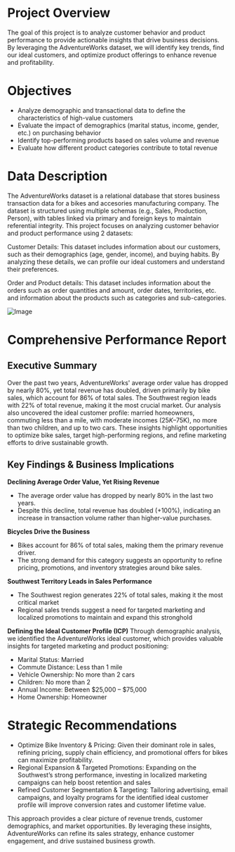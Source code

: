 # Project Overview

The goal of this project is to analyze customer behavior and product performance to provide actionable insights that drive business decisions. By leveraging the AdventureWorks dataset, we will identify key trends, find our ideal customers, and optimize product offerings to enhance revenue and profitability.

# Objectives

 - Analyze demographic and transactional data to define the characteristics of high-value customers
 - Evaluate the impact of demographics (marital status, income, gender, etc.) on purchasing behavior
 - Identify top-performing products based on sales volume and revenue
 - Evaluate how different product categories contribute to total revenue

# Data Description

The AdventureWorks dataset is a relational database that stores business transaction data for a bikes and accesories manufacturing company. The dataset is structured using multiple schemas (e.g., Sales, Production, Person), with tables linked via primary and foreign keys to maintain referential integrity. This project focuses on analyzing customer behavior and product performance using 2 datasets:

Customer Details: This dataset includes information about our customers, such as their demographics (age, gender, income), and buying habits. By analyzing these details, we can profile our ideal customers and understand their preferences.

Order and Product details: This dataset includes information about the orders such as order quantities and amount, order dates, territories, etc. and information about the products such as categories and sub-categories.

![Image](https://github.com/user-attachments/assets/2e402140-234c-4135-86cf-0b254b017a87)

# Comprehensive Performance Report

## Executive Summary
Over the past two years, AdventureWorks' average order value has dropped by nearly 80%, yet total revenue has doubled, driven primarily by bike sales, which account for 86% of total sales. The Southwest region leads with 22% of total revenue, making it the most crucial market. Our analysis also uncovered the ideal customer profile: married homeowners, commuting less than a mile, with moderate incomes ($25K–$75K), no more than two children, and up to two cars. These insights highlight opportunities to optimize bike sales, target high-performing regions, and refine marketing efforts to drive sustainable growth.

## Key Findings & Business Implications
**Declining Average Order Value, Yet Rising Revenue**

 - The average order value has dropped by nearly 80% in the last two years.
 - Despite this decline, total revenue has doubled (+100%), indicating an increase in transaction volume rather than higher-value purchases.
 
 **Bicycles Drive the Business**
 
 - Bikes account for 86% of total sales, making them the primary revenue driver.
 - The strong demand for this category suggests an opportunity to refine pricing, promotions, and inventory strategies around bike sales.
 
 **Southwest Territory Leads in Sales Performance**
 - The Southwest region generates 22% of total sales, making it the most critical market
 - Regional sales trends suggest a need for targeted marketing and localized promotions to maintain and expand this stronghold
 
 **Defining the Ideal Customer Profile (ICP)**
 Through demographic analysis, we identified the AdventureWorks ideal customer, which provides valuable insights for targeted marketing and product positioning:
 
 - Marital Status: Married
 - Commute Distance: Less than 1 mile
 - Vehicle Ownership: No more than 2 cars
 - Children: No more than 2
 - Annual Income: Between $25,000 – $75,000
 - Home Ownership: Homeowner
 
 

# Strategic Recommendations

 - Optimize Bike Inventory & Pricing: Given their dominant role in sales, refining pricing, supply chain efficiency, and promotional offers for bikes can maximize profitability.
 - Regional Expansion & Targeted Promotions: Expanding on the Southwest’s strong performance, investing in localized marketing campaigns can help boost retention and sales
 - Refined Customer Segmentation & Targeting: Tailoring advertising, email campaigns, and loyalty programs for the identified ideal customer profile will improve conversion rates and customer lifetime value.
 
 This approach provides a clear picture of revenue trends, customer demographics, and market opportunities. By leveraging these insights, AdventureWorks can refine its sales strategy, enhance customer engagement, and drive sustained business growth.
